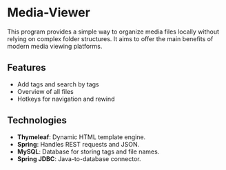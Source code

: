 # Media-Viewer 

This program provides a simple way to organize media files locally without relying on complex folder structures. It aims to offer the main benefits of modern media viewing platforms.

## Features 
- Add tags and search by tags
- Overview of all files
- Hotkeys for navigation and rewind

## Technologies
- **Thymeleaf**: Dynamic HTML template engine.
- **Spring**: Handles REST requests and JSON.
- **MySQL**: Database for storing tags and file names.
- **Spring JDBC**: Java-to-database connector.
